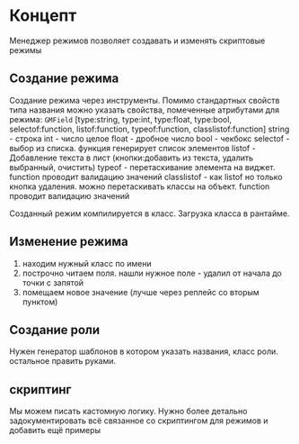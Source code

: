 # Концепт

Менеджер режимов позволяет создавать и изменять скриптовые режимы

## Создание режима

Создание режима через инструменты.
Помимо стандартных свойств типа названия можно указать свойства, помеченные атрибутами для режима:
`GMField` [type:string, type:int, type:float, type:bool, selectof:function, listof:function, typeof:function, classlistof:function]
	string - строка
	int - число целое
	float - дробное число
	bool - чекбокс
	selectof - выбор из списка. функция генерирует список элементов
	listof - Добавление текста в лист (кнопки:добавить из текста, удалить выбранный, очистить)
	typeof - перетаскивание элемента на виджет. function проводит валидацию значений
	classlistof - как listof но только кнопка удаления. можно перетаскивать классы на объект. function проводит валидацию значений

Созданный режим компилируется в класс. 
Загрузка класса в рантайме.

## Изменение режима

1. находим нужный класс по имени
2. построчно читаем поля. нашли нужное поле - удалил от начала до точки с запятой
3. помещаем новое значение (лучше через реплейс со вторым пунктом)

## Создание роли

Нужен генератор шаблонов в котором указать названия, класс роли. остальное править руками.

## скриптинг
Мы можем писать кастомную логику.
Нужно более детально задокументировать всё связанное со скриптингом для режимов и добавить ещё примеры
